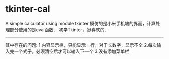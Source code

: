 tkinter-cal
===========

A simple calculator using module tkinter
模仿的是小米手机端的界面，计算处理部分使用的是eval函数．
初学Tkinter，挺喜欢的．
<hr>
其中存在的问题:
 1.内容显示栏，只能显示一行，对于长数字，显示不全
 2.每次输入完一个式子，必须清空后才可以输入下一个
 3.没有添加菜单栏 

